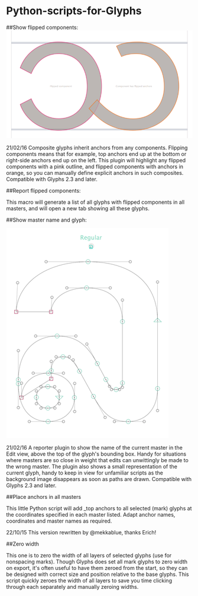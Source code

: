# Python-scripts-for-Glyphs

##Show flipped components:
![](Flippedcomponents.png)

21/02/16 Composite glyphs inherit anchors from any components. Flipping components means that for example, top anchors end up at the bottom or right-side anchors end up on the left. This plugin will highlight any flipped components with a pink outline, and flipped components with anchors in orange, so you can manually define explicit anchors in such composites. Compatible with Glyphs 2.3 and later.

##Report flipped components:


This macro will generate a list of all glyphs with flipped components in all masters, and will open a new tab showing all these glyphs.

##Show master name and glyph:

![](MasterNameImage.png)

21/02/16 A reporter plugin to show the name of the current master in the Edit view, above the top of the glyph's bounding box. Handy for situations where masters are so close in weight that edits can unwittingly be made to the wrong master. The plugin also shows a small representation of the current glyph, handy to keep in view for unfamiliar scripts as the background image disappears as soon as paths are drawn. Compatible with Glyphs 2.3 and later.

##Place anchors in all masters

This little Python script will add _top anchors to all selected (mark) glyphs at the coordinates specified in each master listed. Adapt anchor names, coordinates and master names as required.

22/10/15 This version rewritten by @mekkablue, thanks Erich!

##Zero width

This one is to zero the width of all layers of selected glyphs (use for nonspacing marks). Though Glyphs does set all mark glyphs to zero width on export, it's often useful to have them zeroed from the start, so they can be designed with correct size and position relative to the base glyphs. This script quickly zeroes the width of all layers to save you time clicking through each separately and manually zeroing widths.
